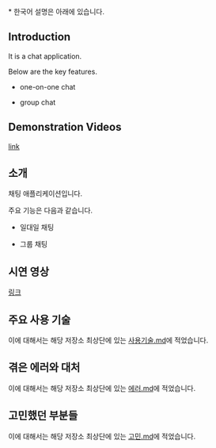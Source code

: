 \* 한국어 설명은 아래에 있습니다.

## Introduction

It is a chat application.

Below are the key features.

- one-on-one chat

- group chat

## Demonstration Videos

[link](https://www.youtube.com/playlist?list=PLvBzZzUGEXRUp-0xlTstaRJt76p8mLz7T)

## 소개

채팅 애플리케이션입니다.

주요 기능은 다음과 같습니다.

- 일대일 채팅

- 그룹 채팅

## 시연 영상

[링크](https://www.youtube.com/playlist?list=PLvBzZzUGEXRUp-0xlTstaRJt76p8mLz7T)

## 주요 사용 기술

이에 대해서는 해당 저장소 최상단에 있는 [사용기술.md](사용기술.md)에 적었습니다.

## 겪은 에러와 대처

이에 대해서는 해당 저장소 최상단에 있는 [에러.md](에러.md)에 적었습니다.

## 고민했던 부분들

이에 대해서는 해당 저장소 최상단에 있는 [고민.md](고민.md)에 적었습니다.

